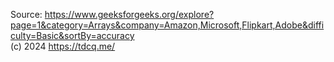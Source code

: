 Source: https://www.geeksforgeeks.org/explore?page=1&category=Arrays&company=Amazon,Microsoft,Flipkart,Adobe&difficulty=Basic&sortBy=accuracy
<br>
(c) 2024 https://tdcq.me/
